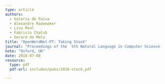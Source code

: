 ```yaml
---
type: article
authors:
  - Valeria de Paiva
  - Alexandre Rademaker
  - Livy Real
  - Fabricio Chalub
  - Gerard de Melo
title: "OpenWordNet-PT: Taking Stock"
journal: "Proceedings of the  5th Natural Language in Computer Science (NLCS), associated with LiCS 2018"
note: "Oxford, UK"
date: 2018-07-08
resource:
  type: pdf
  pdf-url: includes/pubs/2018-stock.pdf

---
```

